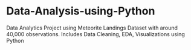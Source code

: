 # Data-Analysis-using-Python
Data Analytics Project using Meteorite Landings Dataset with around 40,000 observations. Includes Data Cleaning, EDA, Visualizations using Python 
